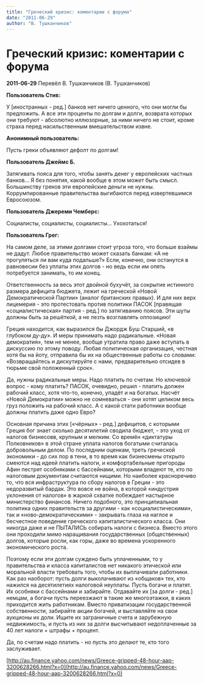 ```yaml
---
title: "Греческий кризис: коментарии с форума"
date: "2011-06-29"
author: "В. Тушканчиков"
---
```


# Греческий кризис: коментарии с форума

**2011-06-29** Перевёл В. Тушканчиков (В. Тушканчиков)

**Пользователь Стив:**

У [иностранных - ред.] банков нет ничего ценного, что они могли бы предложить. А все эти проценты по долгам и долги, возврата которых они требуют - абсолютно иллюзорные, за ними ничего не стоит, кроме страха перед насильственным вмешательством извне.

**Анонимный пользователь:**

Пусть греки объявляют дефолт по долгам!

**Пользователь Джеймс Б.**

Затягивать пояса для того, чтобы занять денег у европейских частных банков... Я без понятия, какой вообще в этом может быть смысл. Большинству греков эти европейские деньги не нужны. Коррумпированные правительства выгибаются перед извертевшимся Евросоюзом.

**Пользователь Джереми Чемберс:**

Социалисты, социалисты, социалисты... Ухохотаться!

**Пользователь Грег:**

На самом деле, за этими долгами стоит угроза того, что больше взаймы не дадут. Любое правительство может сказать банкам: «А не прогуляться ли вам куда подальше?» Если, конечно, они останутся в равновесии без уплаты этих долгов - но ведь если им опять потребуется занимать, то им конец.

Ответственность за весь этот двойной бухучёт, за сокрытие истинного размера дефицита бюджета, лежит на греческой «Новой Демократической Партии» (аналог британских правых). И для них верх лицемерия - это протестовать против политики ПАСОК [правящая «социалистическая» партия - ред.] по затягиванию поясов. Эти шуты должны быть за решёткой, а не лезть возглавлять оппозицию!

Греция находится, как выразился бы Джордж Буш Старший, «в глубоком ду-ду». И меры принимать надо радикальные. «Новая демократия», тем не менее, вообще утратила право даже вступать в дискуссию по этому поводу. Любая политическая организация, честная хотя бы на йоту, отправила бы их на общественные работы со словами: «Возвращайтесь и дискутируйте с нами, предварительно отсидев в тюрьме свой положенный срок».

Да, нужны радикальные меры. Надо платить по счетам. Но ключевой вопрос - кому платить? ПАСОК, очевидно, решил - платить должен рабочий класс, хотя что-то, конечно, упадёт и на богатых. Насчёт «Новой Демократии» можно не сомневаться - они хотят целиком весь груз положить на рабочий класс. А с какой стати работники вообще должны платить даже одно Евро?

Основная причина этих [«чёрных» - ред.] дефицитов, с которыми Греция бог знает сколько десятилетий сводила бюджет, - это уход от налогов бизнесовв, крупным и мелким. Со времён «диктатуры Полковников» в этой стране уплата налогов богатыми считалась добровольным делом. По последним оценкам, треть греческой экономики - до сих пор в тени, в то время как бизнесмены открыто смеются над идеей платить налоги, и комфортабельные пригороды Афин пестрят особняками с бассейнами, которыми владеют те, кто по налоговым документам считаются нищими. Но наиболее красноречиво то, что вся инфраструктура по сбору налогов в Греции - это недоразвитый бардак. Это вовсе не война, в которой «индустрия уклонения от налогов» в жаркой схватке побеждает настырное министерство финансов. Ничего подобного, это принципиальная политика одних правительств за другими - как «социалистическими», так и «ново-демократическими» - закрывать глаза на наглое и бесчестное поведение греческого капиталистического класса. Они никогда даже и не ПЫТАЛИСЬ собирать налоги с бизнеса. Вместо этого они проходили мимо наращивания государственных (общественных) долгов, которые росли, как горы, даже во времена ускоренного экономического роста.

Поэтому если эти долгам суждено быть уплаченными, то у правительства и класса капиталистов нет никакого этической или моральной власти требовать того, чтобы их выплачивали работники. Как раз наоборот: пусть долги выколачивают из «общаков» тех, кто нажился на десятилетиях налоговой неуплаты. Пусть богачи и платят. Их особняки с бассейнами и забирайте. Отдавайте их [за долги - ред.] немцам, а богачи пусть переезжают в такие же многоэтажки, в каких приходится жить работникам. Вместо приватизации государственной собственности, забирайте акции богачей, и выставляйте на свои аукционы их доли. Ищите их заграничные счета и зарубежную недвижимость, и пусть из них за долги высчитывают недоплаченные за 40 лет налоги + штрафы + процент.

Да, по счетам надо платить - но пусть это делают те, кто того заслуживает.

[http://au.finance.yahoo.com/news/Greece-gripped-48-hour-aap-3200628266.html?x=0](http://au.finance.yahoo.com/news/Greece-gripped-48-hour-aap-3200628266.html?x=0)